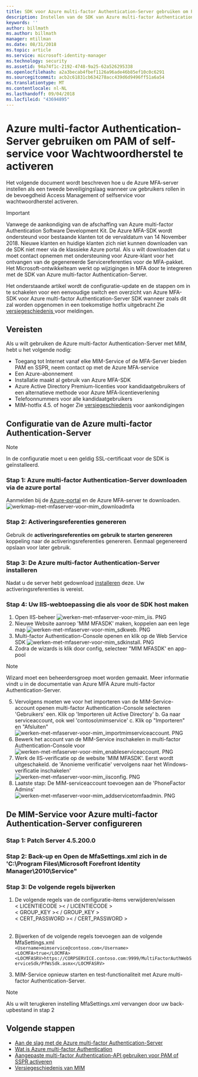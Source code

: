```yaml
---
title: SDK voor Azure multi-factor Authentication-Server gebruiken om PAM of scenario's voor self-service voor Wachtwoordherstel te activeren | Microsoft Docs
description: Instellen van de SDK van Azure multi-factor Authentication-Server als een tweede beveiligingslaag wanneer uw gebruikers rollen in Privileged Access Management en selfservice voor wachtwoordherstel activeren.
keywords: ''
author: billmath
ms.author: billmath
manager: mtillman
ms.date: 08/31/2018
ms.topic: article
ms.service: microsoft-identity-manager
ms.technology: security
ms.assetid: 94a74f1c-2192-4748-9a25-62a526295338
ms.openlocfilehash: a2a3becab4fbef1126a96ade46b85ef10c0c6291
ms.sourcegitcommit: acb2c61831cb634278acc439d6d9496ff51a6a54
ms.translationtype: MT
ms.contentlocale: nl-NL
ms.lasthandoff: 09/04/2018
ms.locfileid: "43694895"
---
```

# <a name="use-azure-multi-factor-authentication-server-to-activate-pam-or-sspr"></a>Azure multi-factor Authentication-Server gebruiken om PAM of self-service voor Wachtwoordherstel te activeren
Het volgende document wordt beschreven hoe u de Azure MFA-server instellen als een tweede beveiligingslaag wanneer uw gebruikers rollen in de bevoegdheid Access Management of selfservice voor wachtwoordherstel activeren.

> [!IMPORTANT]
> Vanwege de aankondiging van de afschaffing van Azure multi-factor Authentication Software Development Kit. De Azure MFA-SDK wordt ondersteund voor bestaande klanten tot de vervaldatum van 14 November 2018. Nieuwe klanten en huidige klanten zich niet kunnen downloaden van de SDK niet meer via de klassieke Azure portal. Als u wilt downloaden dat u moet contact opnemen met ondersteuning voor Azure-klant voor het ontvangen van de gegenereerde Servicereferenties voor de MFA-pakket. <br> Het Microsoft-ontwikkelteam werkt op wijzigingen in MFA door te integreren met de SDK van Azure multi-factor Authentication-Server.

Het onderstaande artikel wordt de configuratie-update en de stappen om in te schakelen voor een eenvoudige switch een overzicht van Azure MFA-SDK voor Azure multi-factor Authentication-Server SDK wanneer zoals dit zal worden opgenomen in een toekomstige hotfix uitgebracht Zie [versiegeschiedenis ](/reference/version-history.md) voor meldingen. 

## <a name="prerequisites"></a>Vereisten

Als u wilt gebruiken de Azure multi-factor Authentication-Server met MIM, hebt u het volgende nodig:

- Toegang tot Internet vanaf elke MIM-Service of de MFA-Server bieden PAM en SSPR, neem contact op met de Azure MFA-service
- Een Azure-abonnement
- Installatie maakt al gebruik van Azure MFA-SDK
- Azure Active Directory Premium-licenties voor kandidaatgebruikers of een alternatieve methode voor Azure MFA-licentieverlening
- Telefoonnummers voor alle kandidaatgebruikers
- MIM-hotfix 4.5. of hoger Zie [versiegeschiedenis](/reference/version-history.md) voor aankondigingen

## <a name="azure-multi-factor-authentication-server-configuration"></a>Configuratie van de Azure multi-factor Authentication-Server 
> [!NOTE] 
> In de configuratie moet u een geldig SSL-certificaat voor de SDK is geïnstalleerd. 

### <a name="step-1-download-azure-multi-factor-authentication-server-from-the-azure-portal"></a>Stap 1: Azure multi-factor Authentication-Server downloaden via de azure portal 
Aanmelden bij de [Azure-portal](https://portal.azure.com/) en de Azure MFA-server te downloaden.
![werkmap-met-mfaserver-voor-mim_downloadmfa](media/working-with-mfaserver-for-mim/working-with-mfaserver-for-mim_downloadmfa.PNG)

### <a name="step-2-generate-activation-credentials"></a>Stap 2: Activeringsreferenties genereren
Gebruik de **activeringsreferenties om gebruik te starten genereren** koppeling naar de activeringsreferenties genereren. Eenmaal gegenereerd opslaan voor later gebruik.

### <a name="step-3-install-the-azure-multi-factor-authentication-server"></a>Stap 3: De Azure multi-factor Authentication-Server installeren
Nadat u de server hebt gedownload [installeren](https://docs.microsoft.com/en-us/azure/active-directory/authentication/howto-mfaserver-deploy#install-and-configure-the-mfa-server) deze.  Uw activeringsreferenties is vereist. 

### <a name="step-4-create-your-iis-web-application-that-will-host-the-sdk"></a>Stap 4: Uw IIS-webtoepassing die als voor de SDK host maken
1. Open IIS-beheer ![werken-met-mfaserver-voor-mim_iis. PNG](media/working-with-mfaserver-for-mim/working-with-mfaserver-for-mim_iis.PNG)
2.  Nieuwe Website aanroep 'MIM MFASDK' maken, koppelen aan een lege map ![werken-met-mfaserver-voor-mim_sdkweb. PNG](media/working-with-mfaserver-for-mim/working-with-mfaserver-for-mim_sdkweb.PNG)
3. Multi-factor Authentication-Console openen en klik op de Web Service SDK ![werken-met-mfaserver-voor-mim_sdkinstall. PNG](media/working-with-mfaserver-for-mim/working-with-mfaserver-for-mim_sdkinstall.PNG)
4. Zodra de wizards is klik door config, selecteer "MIM MFASDK' en app-pool

> [!NOTE] 
> Wizard moet een beheerdersgroep moet worden gemaakt. Meer informatie vindt u in de documentatie van Azure MFA Azure multi-factor Authentication-Server.
5. Vervolgens moeten we voor het importeren van de MIM-Service-account openen multi-factor Authentication-Console selecteren 'Gebruikers' een. Klik op 'Importeren uit Active Directory' b. Ga naar serviceaccount, ook wel 'contoso\mimservice' c. Klik op "Importeren" en "Afsluiten" ![werken-met-mfaserver-voor-mim_importmimserviceaccount. PNG](media/working-with-mfaserver-for-mim/working-with-mfaserver-for-mim_importmimserviceaccount.PNG) 
6. Bewerk het account van de MIM-Service inschakelen in multi-factor Authentication-Console voor ![werken-met-mfaserver-voor-mim_enableserviceaccount. PNG](media/working-with-mfaserver-for-mim/working-with-mfaserver-for-mim_enableserviceaccount.PNG)
7. Werk de IIS-verificatie op de website 'MIM MFASDK'. Eerst wordt uitgeschakeld. de 'Anonieme verificatie' vervolgens naar het Windows-verificatie inschakelen' ![werken-met-mfaserver-voor-mim_iisconfig. PNG](media/working-with-mfaserver-for-mim/working-with-mfaserver-for-mim_iisconfig.PNG)
8. Laatste stap: De MIM-serviceaccount toevoegen aan de 'PhoneFactor Admins' ![werken-met-mfaserver-voor-mim_addservicetomfaadmin. PNG](media/working-with-mfaserver-for-mim/working-with-mfaserver-for-mim_addservicetomfaadmin.PNG)

## <a name="configuring-the-mim-service-for-azure-multi-factor-authentication-server"></a>De MIM-Service voor Azure multi-factor Authentication-Server configureren 

### <a name="step-1-patch-server-to-452000"></a>Stap 1: Patch Server 4.5.200.0
 
### <a name="step-2-backup-and-open-the-mfasettingsxml-located-in-the-cprogram-filesmicrosoft-forefront-identity-manager2010service"></a>Stap 2: Back-up en Open de MfaSettings.xml zich in de 'C:\Program Files\Microsoft Forefront Identity Manager\2010\Service"

### <a name="step-3-update-the-following-lines"></a>Stap 3: De volgende regels bijwerken
1. De volgende regels van de configuratie-items verwijderen/wissen <br>
&LT; LICENTIECODE &GT;&LT; / LICENTIECODE &GT;<br>
&LT; GROUP_KEY &GT;&LT; / GROUP_KEY &GT;<br>
&LT; CERT_PASSWORD &GT;&LT; / CERT_PASSWORD &GT;<br>
<CertFilePath></CertFilePath><br>

2. Bijwerken of de volgende regels toevoegen aan de volgende MfaSettings.xml <br>
`<Username>mimservice@contoso.com</Username>` <br>
`<LOCMFA>true</LOCMFA>`<br>
`<LOCMFASRV>https://CORPSERVICE.contoso.com:9999/MultiFactorAuthWebServiceSdk/PfWsSdk.asmx</LOCMFASRV>`

3. MIM-Service opnieuw starten en test-functionaliteit met Azure multi-factor Authentication-Server.

> [!NOTE] 
> Als u wilt terugkeren instelling MfaSettings.xml vervangen door uw back-upbestand in stap 2


## <a name="next-steps"></a>Volgende stappen

-    [Aan de slag met de Azure multi-factor Authentication-Server](https://docs.microsoft.com/en-us/azure/active-directory/authentication/howto-mfaserver-deploy)
- [Wat is Azure multi-factor Authentication](https://docs.microsoft.com/azure/multi-factor-authentication/multi-factor-authentication)
- [Aangepaste multi-factor Authentication-API gebruiken voor PAM of SSPR activeren](Working-with-custommfaserver-for-mim.md)
- [Versiegeschiedenis van MIM](./reference/version-history.md)